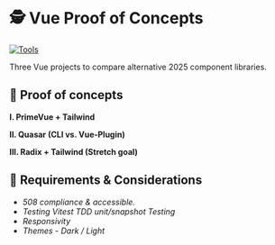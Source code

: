 # 🕵️ Vue Proof of Concepts

[![Tools](https://skillicons.dev/icons?i=js,vite,vue,tailwind)](https://skillicons.dev)

Three Vue projects to compare alternative 2025 component libraries.

## 🧰 Proof of concepts

**I. PrimeVue + Tailwind**

**II. Quasar (CLI vs. Vue-Plugin)**

**III. Radix + Tailwind (Stretch goal)**

## 📐 Requirements & Considerations

- _508 compliance & accessible._
- _Testing Vitest TDD unit/snapshot Testing_
- _Responsivity_
- _Themes - Dark / Light_
